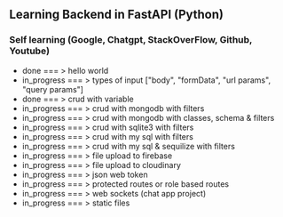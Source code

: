 ## Learning Backend in FastAPI (Python)
### Self learning (Google, Chatgpt, StackOverFlow, Github, Youtube)

- done                === >          hello world
- in_progress         === >          types of input ["body", "formData", "url params", "query params"]
- done                === >          crud with variable
- in_progress         === >          crud with mongodb with filters
- in_progress         === >          crud with mongodb with classes, schema & filters
- in_progress         === >          crud with sqlite3 with filters
- in_progress         === >          crud with my sql with filters
- in_progress         === >          crud with my sql & sequilize with filters
- in_progress         === >          file upload to firebase
- in_progress         === >          file upload to cloudinary
- in_progress         === >          json web token
- in_progress         === >          protected routes or role based routes
- in_progress         === >          web sockets (chat app project)
- in_progress         === >          static files
